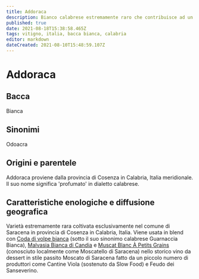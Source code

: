 ```yaml
---
title: Addoraca
description: Bianco calabrese estremamente raro che contribuisce ad un altrettanto raro vino da dessert.
published: true
date: 2021-08-18T15:38:58.465Z
tags: vitigno, italia, bacca bianca, calabria
editor: markdown
dateCreated: 2021-08-10T15:48:59.107Z
---
```


# Addoraca

## Bacca
Bianca

## Sinonimi
Odoacra


## Origini e parentele
Addoraca proviene dalla provincia di Cosenza in Calabria, Italia meridionale. Il suo nome significa 'profumato' in dialetto calabrese.

## Caratteristiche enologiche e diffusione geografica
Varietà estremamente rara coltivata esclusivamente nel comune di Saracena in provincia di Cosenza in Calabria, Italia. Viene usata in blend con [Coda di volpe bianca](/vitigni/bacca-bianca/coda-di-volpe-bianca) (sotto il suo sinonimo calabrese Guarnaccia Bianca), [Malvasia Bianca di Candia](/vitigni/bacca-bianca/malvasia-bianca-di-candia) e [Muscat Blanc À Petits Grains](/vitigni/bacca-bianca/muscat-blanc-a-petit-grains) (conosciuto localmente come Moscatello di Saracena) nello storico vino da dessert in stile passito Moscato di Saracena fatto da un piccolo numero di produttori come Cantine Viola (sostenuto da Slow Food) e Feudo dei Sanseverino.


